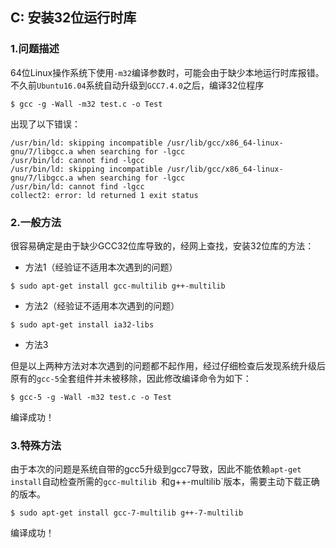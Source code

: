 ## C: 安装32位运行时库

### 1.问题描述

64位Linux操作系统下使用`-m32`编译参数时，可能会由于缺少本地运行时库报错。不久前`Ubuntu16.04`系统自动升级到`GCC7.4.0`之后，编译32位程序

```shell
$ gcc -g -Wall -m32 test.c -o Test
```

出现了以下错误：

```shell
/usr/bin/ld: skipping incompatible /usr/lib/gcc/x86_64-linux-gnu/7/libgcc.a when searching for -lgcc
/usr/bin/ld: cannot find -lgcc
/usr/bin/ld: skipping incompatible /usr/lib/gcc/x86_64-linux-gnu/7/libgcc.a when searching for -lgcc
/usr/bin/ld: cannot find -lgcc
collect2: error: ld returned 1 exit status
```

### 2.一般方法

很容易确定是由于缺少GCC32位库导致的，经网上查找，安装32位库的方法：

* 方法1（经验证不适用本次遇到的问题）

```shell
$ sudo apt-get install gcc-multilib g++-multilib
```

* 方法2（经验证不适用本次遇到的问题）

```shell
$ sudo apt-get install ia32-libs
```

* 方法3

但是以上两种方法对本次遇到的问题都不起作用，经过仔细检查后发现系统升级后原有的`gcc-5`全套组件并未被移除，因此修改编译命令为如下：

```shell
$ gcc-5 -g -Wall -m32 test.c -o Test
```

编译成功！

### 3.特殊方法

由于本次的问题是系统自带的gcc5升级到gcc7导致，因此不能依赖`apt-get install`自动检查所需的`gcc-multilib `和g++-multilib`版本，需要主动下载正确的版本。

```shell
$ sudo apt-get install gcc-7-multilib g++-7-multilib
```

编译成功！

